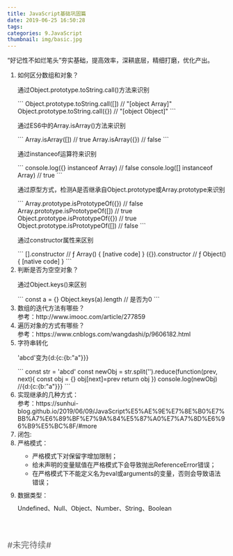 ```yaml
---
title: JavaScript基础巩固篇
date: 2019-06-25 16:50:28
tags:
categories: 9.JavaScript
thumbnail: img/basic.jpg
---
```

<p>“好记性不如烂笔头”夯实基础，提高效率，深耕底层，精细打磨，优化产出。</p>

<!-- more -->

<ol>
    <li>如何区分数组和对象？
        <div style="margin-top:10px;">
            <p>通过Object.prototype.toString.call()方法来识别</p>
            ```
            Object.prototype.toString.call([])  // "[object Array]"
            Object.prototype.toString.call({})  // "[object Object]"
            ```
            <p>通过ES6中的Array.isArray()方法来识别</p>
            ```
            Array.isArray([])  // true
            Array.isArray({})  // false
            ```
            <p>通过instanceof运算符来识别</p>
            ```
            console.log({} instanceof Array) // false 
            console.log([] instanceof Array) // true
            ```
            <p>通过原型方式，检测A是否继承自Object.prototype或Array.prototype来识别</p>
            ```
            Array.prototype.isPrototypeOf({}) // false
            Array.prototype.isPrototypeOf([]) // true
            Object.prototype.isPrototypeOf({}) // true
            Object.prototype.isPrototypeOf([]) // false
            ```
            <p>通过constructor属性来区别</p>
            ```
            [].constructor // ƒ Array() { [native code] }
            ({}).constructor // ƒ Object() { [native code] }
            ```
        </div>
    </li>
    <li>判断是否为空空对象？
        <div style="margin-top:10px;">
          <p>通过Object.keys()来区别</p>
          ```
          const a = {}
          Object.keys(a).length // 是否为0
          ```
        </div>
    </li>
    <li>数组的迭代方法有哪些？
        <div>
            参考：http://www.imooc.com/article/277859
        </div>
    </li>
    <li>遍历对象的方式有哪些？
        <div>
            参考：https://www.cnblogs.com/wangdashi/p/9606182.html
        </div>
    </li>
    <li>字符串转化
        <div style="margin-top:10px;">
          <p>'abcd'变为{d:{c:{b:"a"}}}</p>
          ```
          const str = 'abcd'
          const newObj = str.split('').reduce(function(prev, next){
              const obj = {}
              obj[next]=prev
              return obj
          })
          console.log(newObj) //{d:{c:{b:"a"}}}
          ```
        </div>
    </li>
    <li>实现继承的几种方式：
        <div style="word-wrap:break-word;">
        参考：https://sunhui-blog.github.io/2019/06/09/JavaScript%E5%AE%9E%E7%8E%B0%E7%BB%A7%E6%89%BF%E7%9A%84%E5%87%A0%E7%A7%8D%E6%96%B9%E5%BC%8F/#more
        </div>
    </li>
    <li>闭包:
        <div></div>
    </li>
    <li>严格模式：
        <ul style="margin: 10px 10px;">
          <li>严格模式下对保留字增加限制；</li>
          <li>给未声明的变量赋值在严格模式下会导致抛出ReferenceError错误；</li>
          <li>在严格模式下不能定义名为eval或arguments的变量，否则会导致语法错误；</li>
        </ul>
    </li>
    <li>数据类型：
        <div style="margin-top:10px;">
          Undefined、Null、Object、Number、String、Boolean
        </div>
    </li>
</ol>

<p style="margin-top: 60px;color: #666;font-size: 1.2rem;">#未完待续#</p>